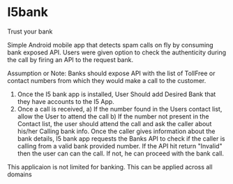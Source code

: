 # I5bank

Trust your bank

Simple Android mobile app that detects spam calls on fly by consuming bank exposed API. 
Users were given option to check the authenticity during the call by firing an API to the request bank.

Assumption or Note:  Banks should expose API with the list of TollFree or contact numbers from which they would make a call to the customer.

1) Once the I5 bank app is installed, User Should add Desired Bank that they have accounts to the I5 App.
2) Once a call is received,
    a) If the number found in the Users contact list, allow the User to attend the call
    b) If the number not present in the Contact list, the user should attend the call and ask the caller about his/her Calling bank info.
       Once the caller gives information about the bank details, I5 bank app requests the Banks API to check if the caller is calling from a valid bank provided number.
       If the API hit return "Invalid" then the user can can the call. If not, he can proceed with the bank call.
       
This applicaion is not limited for banking. This can be applied across all domains
